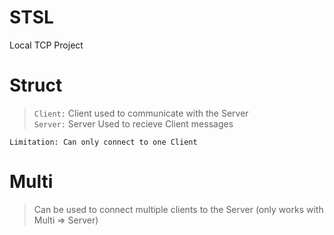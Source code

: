 # STSL
Local TCP Project

# Struct

> `Client:` Client used to communicate with the Server <br />
> `Server:` Server Used to recieve Client messages <br />

`Limitation: Can only connect to one Client`


# Multi <br />

> Can be used to connect multiple clients to the Server (only works with Multi => Server)
